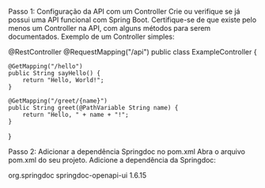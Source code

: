 Passo 1: Configuração da API com um Controller
Crie ou verifique se já possui uma API funcional com Spring Boot.
Certifique-se de que existe pelo menos um Controller na API, com alguns métodos para serem documentados.
Exemplo de um Controller simples:


@RestController
@RequestMapping("/api")
public class ExampleController {

    @GetMapping("/hello")
    public String sayHello() {
        return "Hello, World!";
    }

    @GetMapping("/greet/{name}")
    public String greet(@PathVariable String name) {
        return "Hello, " + name + "!";
    }
}


Passo 2: Adicionar a dependência Springdoc no pom.xml
Abra o arquivo pom.xml do seu projeto.
Adicione a dependência da Springdoc:

<dependency>
    <groupId>org.springdoc</groupId>
    <artifactId>springdoc-openapi-ui</artifactId>
    <version>1.6.15</version>
</dependency>
